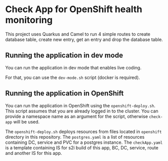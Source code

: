 # Check App for OpenShift health monitoring

This project uses Quarkus and Camel to run 4 simple routes to create database table, create new entry, get an entry and drop the database table.

## Running the application in dev mode

You can run the application in dev mode that enables live coding.

For that, you can use the `dev-mode.sh` script (docker is required).

## Running the application in OpenShift

You can run the application in OpenShift using the `openshift-deploy.sh`. This script assumes that you are already logged in to the cluster. You can provide a namespace name as an argument for the script, otherwise `check-app` will be used.

The `openshift-deploy.sh` deploys resources from files located in `openshift` directory in this repository. The `postgres.yaml` is a list of resources containing DC, service and PVC for a postgres instance. The `checkApp.yaml` is a template containing IS for s2i build of this app, BC, DC, service, route and another IS for this app. 
